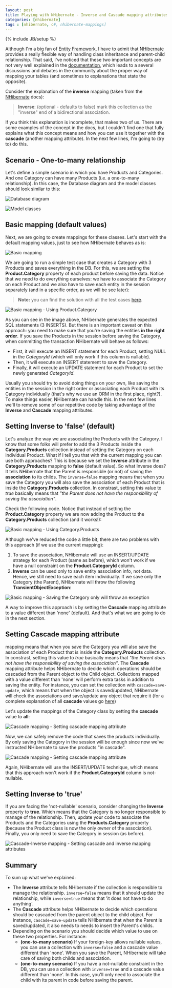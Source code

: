 ```yaml
---
layout: post
title: Playing with NHibernate - Inverse and Cascade mapping attributes
categories: [nhibernate]
tags : [nhibernate, c#, nhibernate-mappings]
---
```

{% include JB/setup %}

Although I'm a big fan of [Entity Framework](http://www.asp.net/entity-framework), I have to admit that [NHibernate](http://nhforge.org/) provides a really flexible way of handling class inheritance and parent-child relationship. That said, I've noticed that these two important concepts are not very well explained in the [documentation](http://nhforge.org/doc/nh/en/), which leads to a several discussions and debates in the community about the proper way of mapping your tables (and sometimes to explanations that state the opposite). 

Consider the explanation of the **inverse** mapping (taken from the [NHibernate](http://nhforge.org/doc/nh/en/) docs):

> **Inverse**: (optional - defaults to false) mark this collection as the "inverse" end of a bidirectional association.

If you think this explanation is incomplete, that makes two of us. There are some examples of the concept in the docs, but I couldn't find one that fully explains what this concept means and how you can use it together with the **cascade** (another mapping attribute). In the next few lines, I'm going to (try to) do this.

## Scenario - One-to-many relationship 

Let's define a simple scenario in which you have Products and Categories. And one Category can have many Products (i.e. a one-to-many relationship). 
In this case, the Database diagram and the model classes should look similar to this:

<img alt="Database diagram" src="https://github.com/nanovazquez/nanovazquez.github.com/raw/master/_posts/playing-with-nhibernate-inverse-and-cascade/database-diagram.png" style="margin-bottom:0px" />

![Model classes](https://github.com/nanovazquez/nanovazquez.github.com/raw/master/_posts/playing-with-nhibernate-inverse-and-cascade/model-classes.png)

## Basic mapping (default values)

Next, we are going to create mappings for these classes. Let's start with the default mapping values, just to see how NHibernate behaves as is:

![Basic mapping](https://github.com/nanovazquez/nanovazquez.github.com/raw/master/_posts/playing-with-nhibernate-inverse-and-cascade/basic-mapping.png)

We are going to run a simple test case that creates a Category with 3 Products and saves everything in the DB. For this, we are setting the **Product.Category** property of each product before saving the data. Notice that we need to do everything ourselves: we have to associate the Category on each Product and we also have to save each entity in the session separately (and in a specific order, as we will be see later):

> **Note:** you can find the solution with all the test cases [here](https://github.com/nanovazquez/nhibernate-inverse-cascade-samples).

![Basic mapping - Using Product.Category](https://github.com/nanovazquez/nanovazquez.github.com/raw/master/_posts/playing-with-nhibernate-inverse-and-cascade/basic-mapping-using-product-category.png)

As you can see in the image above, NHibernate generates the expected SQL statements (3 INSERTS). But there is an important caveat on this approach: you need to make sure that you're saving the entities **in the right order**. If you save the Products in the session before saving the Category, when committing the transaction NHibernate will behave as follows:

* First, it will execute an INSERT statement for each Product, setting NULL in the *CategoryId* (which will only work if this column is nullable).
* Then, it will execute an INSERT statement to save the Category.
* Finally, it will execute an UPDATE statement for each Product to set the newly generated *CategoryId*.

Usually you should try to avoid doing things on your own, like saving the entities in the session in the right order or associating each Product with its Category individually (that's why we use an ORM in the first place, right?). To make things easier, NHibernate can handle this. In the next few lines we'll to remove some of our repetitive code by taking advantage of the **Inverse** and **Cascade** mapping attributes. 

## Setting Inverse to 'false' (default)

Let's analyze the way we are associating the Products with the Category. I know that some folks will prefer to add the 3 Products inside the **Category.Products** collection instead of setting the Category on each individual Product. What if I tell you that with the current mapping you can use both approaches? This is because we set the **Inverse** attribute in the **Category.Products** mapping to **false** (default value). So what Inverse does? It tells NHibernate that the Parent is responsible (or not) of saving the **association** to its childs. The `inverse=false` mapping means that when you save the Category you will also save the association of each Product that is inside the **Category.Products** collection. In constrast, setting this value to *true* basically means that *"the Parent does not have the responsibility of saving the association"*. 

Check the following code. Notice that instead of setting the **Product.Category** property we are now adding the Product to the **Category.Products** collection (and it works!):

![Basic mapping - Using Category.Products](https://github.com/nanovazquez/nanovazquez.github.com/raw/master/_posts/playing-with-nhibernate-inverse-and-cascade/basic-mapping-using-category-product.png)

Although we've reduced the code a little bit, there are two problems with this approach (if we use the current mapping):

1. To save the association, NHibernate will use an INSERT/UPDATE strategy for each Product (same as before), which won't work if we have a null constraint on the **Product.CategoryId** column.
1. **Inverse** can be used only to save entity association info, not data. Hence, we still need to save each item individually. If we save only the Category (the Parent), NHibernate will throw the following **TransientObjectException**:

![Basic mapping - Saving the Category only will throw an exception](https://github.com/nanovazquez/nanovazquez.github.com/raw/master/_posts/playing-with-nhibernate-inverse-and-cascade/basic-mapping-saving-category-only.png)

A way to improve this approach is by setting the **Cascade** mapping attribute to a value different than 'none' (default). And that's what we are going to do in the next section.

## Setting Cascade mapping attribute

 mapping means that when you save the Category you will also save the association of each Product that is inside the **Category.Products** collection. In constrast, setting this value to *true* basically means that *"the Parent does not have the responsibility of saving the association"*. 
The **Cascade** mapping attribute helps NHibernate to decide which operations should be cascaded from the Parent object to the Child object. Collections mapped with a value different than 'none' will perform extra tasks in addition to saving the entity. For instance, you can set the collection with `cascade=save-update`, which means that when the object is saved/updated, NHibernate will check the associations and save/update any object that require it (for a complete explanation of all **cascade** values go [here](http://ayende.com/blog/1890/nhibernate-cascades-the-different-between-all-all-delete-orphans-and-save-update))

Let's update the mappings of the Category class by setting the **cascade** value to **all**:

![Cascade mapping - Setting cascade mapping attribute](https://github.com/nanovazquez/nanovazquez.github.com/raw/master/_posts/playing-with-nhibernate-inverse-and-cascade/cascade-mapping-setting-cascade-mapping-attribute.png)

Now, we can safely remove the code that saves the products individually. By only saving the Category in the session will be enough since now we've instructed NHibernate to save the products "in cascade".

![Cascade mapping - Setting cascade mapping attribute](https://github.com/nanovazquez/nanovazquez.github.com/raw/master/_posts/playing-with-nhibernate-inverse-and-cascade/cascade-mapping-saving-category-only.png)

Again, NHibernate will use the INSERT/UPDATE technique, which means that this approach won't work if the **Product.CategoryId** column is not-nullable. 

## Setting Inverse to 'true'

If you are facing the 'not-nullable' scenario, consider changing the **Inverse** property to **true**. Which means that the Category is no longer responsible to manage of the relationship. Then, update your code to associate the Products and the Categories using the **Products.Category** property (because the Product class is now the only *owner* of the association). Finally, you only need to save the Category in session (as before).

![Cascade-Inverse mapping - Setting cascade and inverse mapping attributes](https://github.com/nanovazquez/nanovazquez.github.com/raw/master/_posts/playing-with-nhibernate-inverse-and-cascade/cascade-inverse-mapping-saving-category-only.png)

## Summary

To sum up what we've explained:

* The **Inverse** attribute tells NHibernate if the collection is responsible to manage the relationship. `inverse=false` means that it should update the relationship, while `inverse=true` means that 'it does not have to do anything'.
* The **Cascade** attribute helps NHibernate to decide which operations should be cascaded from the parent object to the child object. For instance, `cascade=save-update` tells NHibernate that when the Parent is saved/updated, it also needs to needs to insert the Parent's childs.
* Depending on the scenario you should decide which value to use on these two properties. For instance:
	* **(one-to-many scenario)** If your foreign-key allows nullable values, you can use a collection with `inverse=false` and a cascade value different than 'none'. When you save the Parent, NHibernate will take care of saving both childs and association. 
	* **(one-to-many scenario)** If you have a not-nullable constraint in the DB, you can use a collection with `inverse=true` and a cascade value different than 'none'. In this case, you'll only need to associate the child with its parent in code before saving the parent.

